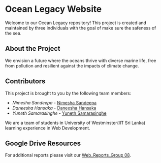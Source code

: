 # Ocean Legacy Website

Welcome to our Ocean Legacy repository! This project is created and maintained by three individuals with the goal of make sure the safeness of the sea.

## About the Project

We envision a future where the oceans thrive with diverse marine life, free from pollution and resilient against the impacts of climate change. 

## Contributors

This project is brought to you by the following team members:

- *Nimesha Sandeepa* - [Nimesha Sandeepa](https://github.com/NimeshaSandeepa)
- *Daneesha Hansaka* - [Daneesha Hansaka](https://github.com/daneezza)
- *Yuneth Samarasinghe* - [Yuneth Samarasinghe](https://github.com/yuneth123)

We are a team of students in University of Westminster(IIT Sri Lanka) learning experience in Web Development.

## Google Drive Resources

For additional reports please visit our [Web_Reports_Group 08](https://drive.google.com/drive/folders/1ehh7PZOG1lVrIhL8wIONuEAp7S8zdaCt?usp=drive_link).
